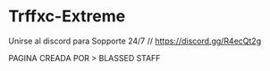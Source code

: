 # Trffxc-Extreme
Unirse al discord para Sopporte 24/7 // https://discord.gg/R4ecQt2g


PAGINA CREADA POR > BLASSED STAFF
